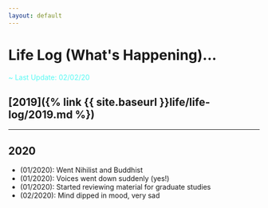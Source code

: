 ```yaml
---
layout: default
---
```


# Life Log (What's Happening)...

<span style="color:#58FAF4">~ Last Update: 02/02/20 <i class="fas fa-fire-alt"></i></span>

## [2019]({% link {{ site.baseurl }}life/life-log/2019.md %})

---

## 2020
- (01/2020): Went Nihilist and Buddhist
- (01/2020): Voices went down suddenly (yes!)
- (01/2020): Started reviewing material for graduate studies
- (02/2020): Mind dipped in mood, very sad
